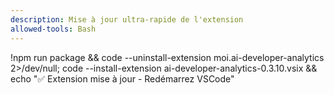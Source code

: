 ```yaml
---
description: Mise à jour ultra-rapide de l'extension
allowed-tools: Bash
---
```

!npm run package && code --uninstall-extension moi.ai-developer-analytics 2>/dev/null; code --install-extension ai-developer-analytics-0.3.10.vsix && echo "✅ Extension mise à jour - Redémarrez VSCode"